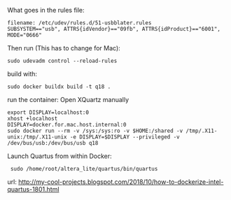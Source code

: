 What goes in the rules file:
```shell
filename: /etc/udev/rules.d/51-usbblater.rules
SUBSYSTEM=="usb", ATTRS{idVendor}=="09fb", ATTRS{idProduct}=="6001", MODE="0666"
```

Then run (This has to change for Mac):
```shell
sudo udevadm control --reload-rules
```

build with:
```shell
sudo docker buildx build -t q18 .
```
run the container: 
Open XQuartz manually
```shell
export DISPLAY=localhost:0
xhost +localhost
DISPLAY=docker.for.mac.host.internal:0 
sudo docker run --rm -v /sys:/sys:ro -v $HOME:/shared -v /tmp/.X11-unix:/tmp/.X11-unix -e DISPLAY=$DISPLAY --privileged -v /dev/bus/usb:/dev/bus/usb q18
```
Launch Quartus from within Docker: 
```shell
 sudo /home/root/altera_lite/quartus/bin/quartus
```

url: http://my-cool-projects.blogspot.com/2018/10/how-to-dockerize-intel-quartus-1801.html
